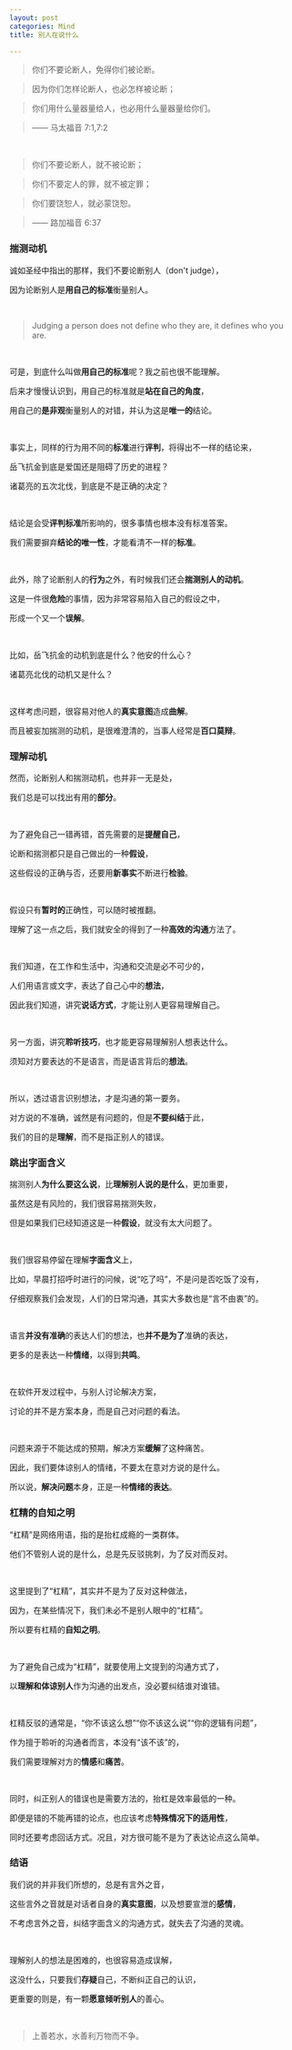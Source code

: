 ```yaml
---
layout: post
categories: Mind
title: 别人在说什么

---
```


> 你们不要论断人，免得你们被论断。

> 因为你们怎样论断人，也必怎样被论断；

> 你们用什么量器量给人，也必用什么量器量给你们。

> —— 马太福音 7:1,7:2

<br/>

> 你们不要论断人，就不被论断；

> 你们不要定人的罪，就不被定罪；

> 你们要饶恕人，就必蒙饶恕。

> —— 路加福音 6:37

### 揣测动机

诚如圣经中指出的那样，我们不要论断别人（don't judge），

因为论断别人是**用自己的标准**衡量别人。

<br/>

> Judging a person does not define who they are, it defines who you are.

<br/>

可是，到底什么叫做**用自己的标准**呢？我之前也很不能理解。

后来才慢慢认识到，用自己的标准就是**站在自己的角度**，

用自己的**是非观**衡量别人的对错，并认为这是**唯一的**结论。

<br/>

事实上，同样的行为用不同的**标准**进行**评判**，将得出不一样的结论来，

岳飞抗金到底是爱国还是阻碍了历史的进程？

诸葛亮的五次北伐，到底是不是正确的决定？

<br/>

结论是会受**评判标准**所影响的，很多事情也根本没有标准答案。

我们需要摒弃**结论的唯一性**，才能看清不一样的**标准**。

<br/>

此外，除了论断别人的**行为**之外，有时候我们还会**揣测别人的动机**。

这是一件很**危险**的事情，因为非常容易陷入自己的假设之中，

形成一个又一个**误解**。

<br/>

比如，岳飞抗金的动机到底是什么？他安的什么心？

诸葛亮北伐的动机又是什么？

<br/>

这样考虑问题，很容易对他人的**真实意图**造成**曲解**。

而且被妄加揣测的动机，是很难澄清的，当事人经常是**百口莫辩**。

### 理解动机

然而，论断别人和揣测动机，也并非一无是处，

我们总是可以找出有用的**部分**。

<br/>

为了避免自己一错再错，首先需要的是**提醒自己**，

论断和揣测都只是自己做出的一种**假设**，

这些假设的正确与否，还要用**新事实**不断进行**检验**。

<br/>

假设只有**暂时的**正确性，可以随时被推翻。

理解了这一点之后，我们就安全的得到了一种**高效的沟通**方法了。

<br/>

我们知道，在工作和生活中，沟通和交流是必不可少的，

人们用语言或文字，表达了自己心中的**想法**，

因此我们知道，讲究**说话方式**，才能让别人更容易理解自己。

<br/>

另一方面，讲究**聆听技巧**，也才能更容易理解别人想表达什么。

须知对方要表达的不是语言，而是语言背后的**想法**。

<br/>

所以，透过语言识别想法，才是沟通的第一要务。

对方说的不准确，诚然是有问题的，但是**不要纠结**于此，

我们的目的是**理解**，而不是指正别人的错误。

### 跳出字面含义

揣测别人**为什么要这么说**，比**理解别人说的是什么**，更加重要，

虽然这是有风险的，我们很容易揣测失败，

但是如果我们已经知道这是一种**假设**，就没有太大问题了。

<br/>

我们很容易停留在理解**字面含义**上，

比如，早晨打招呼时进行的问候，说“吃了吗”，不是问是否吃饭了没有，

仔细观察我们会发现，人们的日常沟通，其实大多数也是“言不由衷”的。

<br/>

语言**并没有准确**的表达人们的想法，也**并不是为了**准确的表达，

更多的是表达一种**情绪**，以得到**共鸣**。

<br/>

在软件开发过程中，与别人讨论解决方案，

讨论的并不是方案本身，而是自己对问题的看法。

<br/>

问题来源于不能达成的预期，解决方案**缓解**了这种痛苦。

因此，我们要体谅别人的情绪，不要太在意对方说的是什么。

所以说，**解决问题**本身，正是一种**情绪的表达**。

### 杠精的自知之明

“杠精”是网络用语，指的是抬杠成瘾的一类群体。

他们不管别人说的是什么，总是先反驳挑刺，为了反对而反对。

<br/>

这里提到了“杠精”，其实并不是为了反对这种做法，

因为，在某些情况下，我们未必不是别人眼中的“杠精”。

所以要有杠精的**自知之明**。

<br/>

为了避免自己成为“杠精”，就要使用上文提到的沟通方式了，

以**理解和体谅别人**作为沟通的出发点，没必要纠结谁对谁错。

<br/>

杠精反驳的通常是，“你不该这么想”“你不该这么说”“你的逻辑有问题”，

作为擅于聆听的沟通者而言，本没有“该不该”的，

我们需要理解对方的**情感**和**痛苦**。

<br/>

同时，纠正别人的错误也是需要方法的，抬杠是效率最低的一种。

即便是错的不能再错的论点，也应该考虑**特殊情况下的适用性**，

同时还要考虑回话方式。况且，对方很可能不是为了表达论点这么简单。

### 结语

我们说的并非我们所想的，总是有言外之音，

这些言外之音就是对话者自身的**真实意图**，以及想要宣泄的**感情**，

不考虑言外之音，纠结字面含义的沟通方式，就失去了沟通的灵魂。

<br/>

理解别人的想法是困难的，也很容易造成误解，

这没什么，只要我们**存疑**自己，不断纠正自己的认识，

更重要的则是，有一颗**愿意倾听别人**的善心。

<br/>

> 上善若水，水善利万物而不争。
